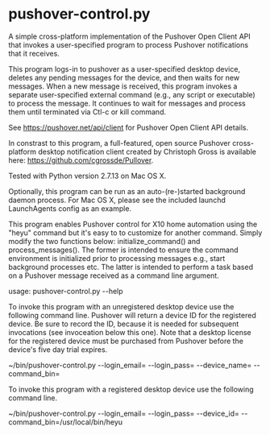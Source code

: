 # pushover-control.py

A simple cross-platform implementation of the Pushover Open Client
API that invokes a user-specified program to process Pushover
notifications that it receives.

This program logs-in to pushover as a user-specified desktop device,
deletes any pending messages for the device, and then waits for new
messages. When a new message is received, this program invokes a
separate user-specified external command (e.g., any script or
executable) to process the message. It continues to wait for
messages and process them until terminated via Ctl-c or kill
command.

See https://pushover.net/api/client for Pushover Open Client API
details.

In constrast to this program, a full-featured, open source Pushover
cross-platform desktop notification client created by Christoph
Gross is available here: https://github.com/cgrossde/Pullover.

Tested with Python version 2.7.13 on Mac OS X.

Optionally, this program can be run as an auto-(re-)started
background daemon process. For Mac OS X, please see the included
launchd LaunchAgents config as an example.

This program enables Pushover control for X10 home automation using
the "heyu" command but it's easy to to customize for another
command. Simply modify the two functions below: initialize_command()
and process_messages(). The former is intended to ensure the command
environment is initialized prior to processing messages e.g., start
background processes etc. The latter is intended to perform a task
based on a Pushover message received as a command line argument.

usage: pushover-control.py --help

To invoke this program with an unregistered desktop device use the
following command line. Pushover will return a device ID for the
registered device. Be sure to record the ID, because it is needed
for subsequent invocations (see invoceation below this one). Note
that a desktop license for the registered device must be purchased
from Pushover before the device's five day trial expires.

~/bin/pushover-control.py  --login_email=<your pushover login email> --login_pass=<your pushover password> --device_name=<your unregistered device name> --command_bin=<path to message processing command>

To invoke this program with a registered desktop device use the
following command line.

~/bin/pushover-control.py  --login_email=<your pushover login email> --login_pass=<your pushover password> --device_id=<your registered device ID> --command_bin=/usr/local/bin/heyu

